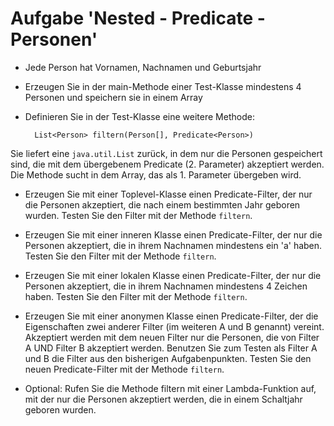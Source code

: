 # Aufgabe 'Nested - Predicate - Personen'

- Jede Person hat Vornamen, Nachnamen und Geburtsjahr


- Erzeugen Sie in der main-Methode einer Test-Klasse mindestens 4 Personen und speichern sie in einem Array


- Definieren Sie in der Test-Klasse eine weitere Methode:
   
        List<Person> filtern(Person[], Predicate<Person>)
   
Sie liefert eine `java.util.List` zurück, in dem nur die Personen gespeichert sind, die mit dem übergebenem Predicate (2. Parameter) akzeptiert werden. Die Methode sucht in dem Array, das als 1. Parameter übergeben wird.


- Erzeugen Sie mit einer Toplevel-Klasse einen Predicate-Filter, der nur die Personen akzeptiert, die nach einem bestimmten Jahr geboren wurden. Testen Sie den Filter mit der Methode `filtern`.


- Erzeugen Sie mit einer inneren Klasse einen Predicate-Filter, der nur die Personen akzeptiert, die in ihrem Nachnamen mindestens ein 'a' haben. Testen Sie den Filter mit der Methode `filtern`.


- Erzeugen Sie mit einer lokalen Klasse einen Predicate-Filter, der nur die Personen akzeptiert, die in ihrem Nachnamen mindestens 4 Zeichen haben. Testen Sie den Filter mit der Methode `filtern`.

   
- Erzeugen Sie mit einer anonymen Klasse einen Predicate-Filter, der die Eigenschaften zwei anderer Filter (im weiteren A und B genannt) vereint. Akzeptiert werden mit dem neuen Filter nur die Personen, die von Filter A UND Filter B akzeptiert werden. Benutzen Sie zum Testen als Filter A und B die Filter aus den bisherigen Aufgabenpunkten. Testen Sie den neuen Predicate-Filter mit der Methode `filtern`.


- Optional: Rufen Sie die Methode filtern mit einer Lambda-Funktion auf, mit der nur die Personen akzeptiert werden, die in einem Schaltjahr geboren wurden.
